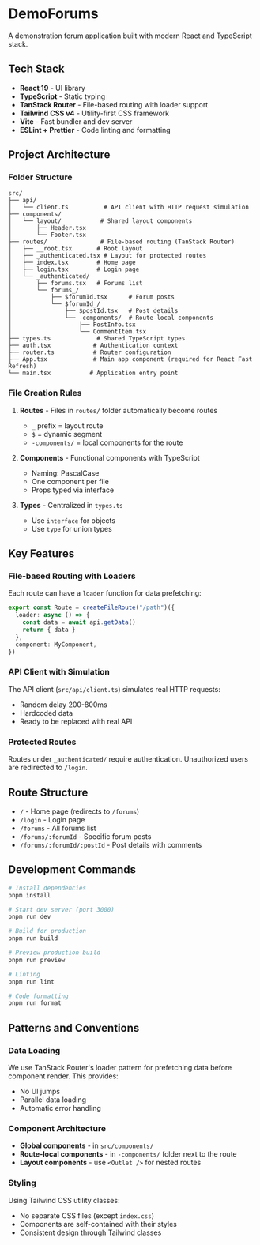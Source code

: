 # DemoForums

A demonstration forum application built with modern React and TypeScript stack.

## Tech Stack

- **React 19** - UI library
- **TypeScript** - Static typing
- **TanStack Router** - File-based routing with loader support
- **Tailwind CSS v4** - Utility-first CSS framework
- **Vite** - Fast bundler and dev server
- **ESLint + Prettier** - Code linting and formatting

## Project Architecture

### Folder Structure

```
src/
├── api/
│   └── client.ts          # API client with HTTP request simulation
├── components/
│   └── layout/           # Shared layout components
│       ├── Header.tsx
│       └── Footer.tsx
├── routes/               # File-based routing (TanStack Router)
│   ├── __root.tsx       # Root layout
│   ├── _authenticated.tsx # Layout for protected routes
│   ├── index.tsx        # Home page
│   ├── login.tsx        # Login page
│   └── _authenticated/
│       ├── forums.tsx   # Forums list
│       └── forums_/
│           ├── $forumId.tsx      # Forum posts
│           └── $forumId_/
│               ├── $postId.tsx   # Post details
│               └── -components/  # Route-local components
│                   ├── PostInfo.tsx
│                   └── CommentItem.tsx
├── types.ts             # Shared TypeScript types
├── auth.tsx            # Authentication context
├── router.ts           # Router configuration
├── App.tsx             # Main app component (required for React Fast Refresh)
└── main.tsx           # Application entry point
```

### File Creation Rules

1. **Routes** - Files in `routes/` folder automatically become routes
   - `_` prefix = layout route
   - `$` = dynamic segment
   - `-components/` = local components for the route

2. **Components** - Functional components with TypeScript
   - Naming: PascalCase
   - One component per file
   - Props typed via interface

3. **Types** - Centralized in `types.ts`
   - Use `interface` for objects
   - Use `type` for union types

## Key Features

### File-based Routing with Loaders

Each route can have a `loader` function for data prefetching:

```typescript
export const Route = createFileRoute("/path")({
  loader: async () => {
    const data = await api.getData()
    return { data }
  },
  component: MyComponent,
})
```

### API Client with Simulation

The API client (`src/api/client.ts`) simulates real HTTP requests:

- Random delay 200-800ms
- Hardcoded data
- Ready to be replaced with real API

### Protected Routes

Routes under `_authenticated/` require authentication. Unauthorized users are redirected to `/login`.

## Route Structure

- `/` - Home page (redirects to `/forums`)
- `/login` - Login page
- `/forums` - All forums list
- `/forums/:forumId` - Specific forum posts
- `/forums/:forumId/:postId` - Post details with comments

## Development Commands

```bash
# Install dependencies
pnpm install

# Start dev server (port 3000)
pnpm run dev

# Build for production
pnpm run build

# Preview production build
pnpm run preview

# Linting
pnpm run lint

# Code formatting
pnpm run format
```

## Patterns and Conventions

### Data Loading

We use TanStack Router's loader pattern for prefetching data before component render. This provides:

- No UI jumps
- Parallel data loading
- Automatic error handling

### Component Architecture

- **Global components** - in `src/components/`
- **Route-local components** - in `-components/` folder next to the route
- **Layout components** - use `<Outlet />` for nested routes

### Styling

Using Tailwind CSS utility classes:

- No separate CSS files (except `index.css`)
- Components are self-contained with their styles
- Consistent design through Tailwind classes
